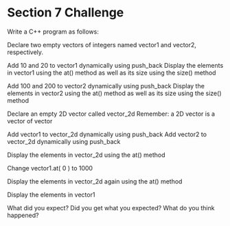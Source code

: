# Section 7 Challenge

Write a C++ program as follows:

Declare two empty vectors of integers named
vector1 and vector2, respectively.

Add 10 and 20 to vector1 dynamically using push_back
Display the elements in vector1 using the at() method as well as its size
using the size() method

Add 100 and 200 to vector2 dynamically using push_back
Display the elements in vector2 using the at() method as well as its size
using the size() method

Declare an empty 2D vector called vector_2d
Remember: a 2D vector is a vector of vector <int>

Add vector1 to vector_2d dynamically using push_back
Add vector2 to vector_2d dynamically using push_back

Display the elements in vector_2d using the at() method

Change vector1.at( 0 ) to 1000

Display the elements in vector_2d again using the at() method

Display the elements in vector1

What did you expect? Did you get what you expected? What do you think happened?
